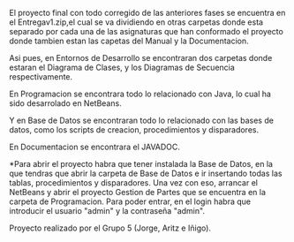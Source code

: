 ﻿El proyecto final con todo corregido de las anteriores fases se encuentra en el Entregav1.zip,el cual se va dividiendo en otras carpetas donde esta separado por cada una de las asignaturas que han conformado el proyecto donde tambien estan las capetas del Manual y la Documentacion.

Asi pues, en Entornos de Desarrollo se encontraran dos carpetas donde estaran el Diagrama de Clases, y los Diagramas de Secuencia respectivamente.

En Programacion se encontrara todo lo relacionado con Java, lo cual ha sido desarrolado en NetBeans.

Y en Base de Datos se encontraran todo lo relacionado con las bases de datos, como los scripts de creacion, procedimientos y disparadores.

En Documentacion se encontrara el JAVADOC.

*Para abrir el proyecto habra que tener instalada la Base de Datos, en la que tendras que abrir la carpeta de Base de Datos e ir insertando todas las tablas, procedimientos y disparadores. 
 Una vez con eso, arrancar el NetBeans y abrir el proyecto Gestion de Partes que se encuentra en la carpeta de Programacion. Para poder entrar, en el login habra que introducir el usuario "admin" y la contraseña "admin".

Proyecto realizado por el Grupo 5 (Jorge, Aritz e Iñigo).

